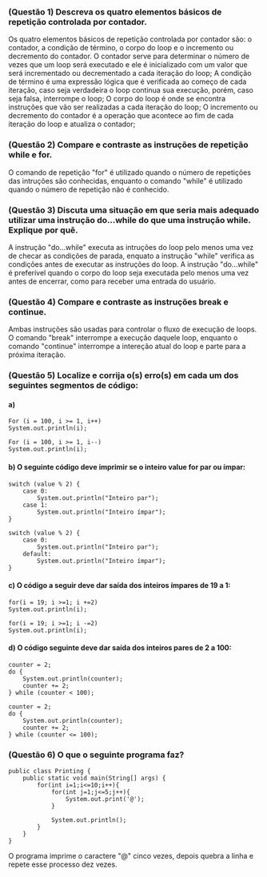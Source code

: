 ### (Questão 1) Descreva os quatro elementos básicos de repetição controlada por contador.
Os quatro elementos básicos de repetição controlada por contador são: o contador, a condição de término, o corpo do loop e o incremento ou decremento do contador. 
O contador serve para determinar o número de vezes que um loop será executado e ele é inicializado com um valor que será incrementado ou decrementado a cada iteração do loop;
A condição de término é uma expressão lógica que é verificada ao começo de cada iteração, caso seja verdadeira o loop continua sua execução, porém, caso seja falsa, interrompe o loop;
O corpo do loop é onde se encontra instruções que vão ser realizadas a cada iteração do loop;
O incremento ou decremento do contador é a operação que acontece ao fim de cada iteração do loop e atualiza o contador;

### (Questão 2) Compare e contraste as instruções de repetição while e for.
O comando de repetição "for" é utilizado quando o número de repetições das intruções são conhecidas, enquanto o comando "while" é utilizado quando o número de repetição não é conhecido.

### (Questão 3) Discuta uma situação em que seria mais adequado utilizar uma instrução do...while do que uma instrução while. Explique por quê.
A instrução "do...while" executa as intruções do loop pelo menos uma vez de checar as condições de parada, enquato a instrução "while" verifica as condições antes de executar as instruções do loop. A instrução "do...while" é preferível quando o corpo do loop seja executada pelo menos uma vez antes de encerrar, como para receber uma entrada do usuário.

### (Questão 4) Compare e contraste as instruções break e continue.
Ambas instruções são usadas para controlar o fluxo de execução de loops. O comando "break" interrompe a execução daquele loop, enquanto o comando "continue" interrompe a intereção atual do loop e parte para a próxima iteração.

### (Questão 5) Localize e corrija o(s) erro(s) em cada um dos seguintes segmentos de código:

#### a) 

    For (i = 100, i >= 1, i++)
    System.out.println(i);

    For (i = 100, i >= 1, i--)
    System.out.println(i);

#### b) O seguinte código deve imprimir se o inteiro value for par ou ímpar:

    switch (value % 2) {
        case 0:
            System.out.println("Inteiro par");
        case 1:
            System.out.println("Inteiro ímpar");
    }

    switch (value % 2) {
        case 0:
            System.out.println("Inteiro par");
        default:
            System.out.println("Inteiro ímpar");
    }

#### c) O código a seguir deve dar saída dos inteiros ímpares de 19 a 1:

    for(i = 19; i >=1; i +=2) 
    System.out.println(i);

    for(i = 19; i >=1; i -=2) 
    System.out.println(i);

#### d) O código seguinte deve dar saída dos inteiros pares de 2 a 100:

    counter = 2;
    do {
        System.out.println(counter);
        counter += 2;
    } while (counter < 100); 

    counter = 2;
    do {
        System.out.println(counter);
        counter += 2;
    } while (counter <= 100); 

### (Questão 6) O que o seguinte programa faz?

    public class Printing {
        public static void main(String[] args) {
            for(int i=1;i<=10;i++){
                for(int j=1;j<=5;j++){
                    System.out.print('@');
                }

                System.out.println();
            }
        }
    }

O programa imprime o caractere "@" cinco vezes, depois quebra a linha e repete esse processo dez vezes.